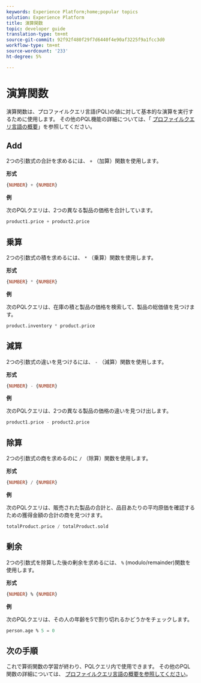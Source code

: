 ```yaml
---
keywords: Experience Platform;home;popular topics
solution: Experience Platform
title: 演算関数
topic: developer guide
translation-type: tm+mt
source-git-commit: 92f92f480f29f7d6440f4e90af3225f9a1fcc3d0
workflow-type: tm+mt
source-wordcount: '233'
ht-degree: 5%

---
```



# 演算関数

演算関数は、プロファイルクエリ言語(PQL)の値に対して基本的な演算を実行するために使用します。 その他のPQL機能の詳細については、「 [プロファイルクエリ言語の概要](./overview.md)」を参照してください。

## Add

2つの引数式の合計を求めるには、 `+` （加算）関数を使用します。

**形式**

```sql
{NUMBER} + {NUMBER}
```

**例**

次のPQLクエリは、2つの異なる製品の価格を合計しています。

```sql
product1.price + product2.price
```

## 乗算

2つの引数式の積を求めるには、 `*` （乗算）関数を使用します。

**形式**

```sql
{NUMBER} * {NUMBER}
```

**例**

次のPQLクエリは、在庫の積と製品の価格を検索して、製品の総価値を見つけます。

```sql
product.inventory * product.price
```

## 減算

2つの引数式の違いを見つけるには、 `-` （減算）関数を使用します。

**形式**

```sql
{NUMBER} - {NUMBER}
```

**例**

次のPQLクエリは、2つの異なる製品の価格の違いを見つけ出します。

```sql
product1.price - product2.price
```

## 除算

2つの引数式の商を求めるのに `/` （除算）関数を使用します。

**形式**

```sql
{NUMBER} / {NUMBER}
```

**例**

次のPQLクエリは、販売された製品の合計と、品目あたりの平均原価を確認するための獲得金額の合計の商を見つけます。

```sql
totalProduct.price / totalProduct.sold
```

## 剰余

2つの引数式を除算した後の剰余を求めるには、 `%` (modulo/remainder)関数を使用します。

**形式**

```sql
{NUMBER} % {NUMBER}
```

**例**

次のPQLクエリは、その人の年齢を5で割り切れるかどうかをチェックします。

```sql
person.age % 5 = 0
```

## 次の手順

これで算術関数の学習が終わり、PQLクエリ内で使用できます。 その他のPQL関数の詳細については、 [プロファイルクエリ言語の概要を参照してください](./overview.md)。
